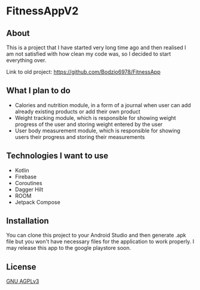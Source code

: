 # FitnessAppV2

## About

This is a project that I have started very long time ago and then realised I am not satisfied with how clean my code was, so I decided to start everything over.

Link to old project: https://github.com/Bodzio6978/FitnessApp

## What I plan to do

- Calories and nutrition module, in a form of a journal when user can add already existing products or add their own product
- Weight tracking module, which is responsible for showing weight progress of the user and storing weight entered by the user
- User body measurement module, which is responsible for showing users their progress and storing their measurements

## Technologies I want to use

- Kotlin
- Firebase
- Coroutines
- Dagger Hilt
- ROOM
- Jetpack Compose

## Installation

You can clone this project to your Android Studio and then generate .apk file but you won't have necessary files for the application to work properly. I may release this app to the google playstore soon.

## License
[GNU AGPLv3](https://choosealicense.com/licenses/agpl-3.0/)

